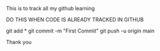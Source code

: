 This is to track all my github learning

DO THIS WHEN CODE IS ALREADY TRACKED IN GITHUB

git add *
git commit -m "First Commit"
git push -u origin main

Thank you
